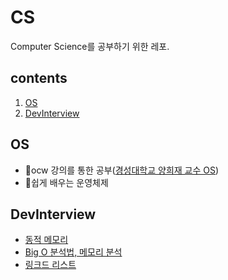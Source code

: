 # CS

Computer Science를 공부하기 위한 레포.

## contents

1. [OS](#os)
2. [DevInterview](#devinterview)

## OS

-   🎥ocw 강의를 통한 공부([경성대학교 양희재 교수 OS](http://www.kocw.net/home/search/kemView.do?kemId=978503))
-   📒쉽게 배우는 운영체제

## DevInterview

-   [동적 메모리](https://github.com/pongsoyun/CS/blob/master/DEVInterview/%EB%8F%99%EC%A0%81%EB%A9%94%EB%AA%A8%EB%A6%AC.md)
-   [Big O 분석법, 메모리 분석](https://github.com/pongsoyun/CS/blob/master/DEVInterview/BigO.md)
-   [링크드 리스트](https://github.com/pongsoyun/CS/blob/master/DEVInterview/LinkedList.md)
